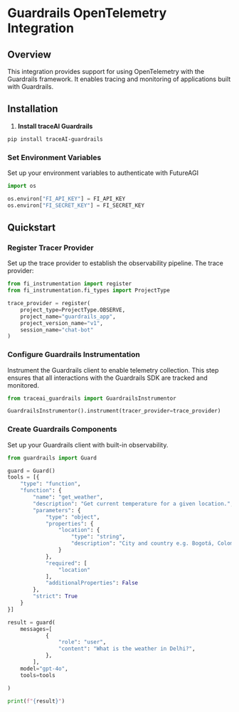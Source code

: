 # Guardrails OpenTelemetry Integration

## Overview
This integration provides support for using OpenTelemetry with the Guardrails framework. It enables tracing and monitoring of applications built with Guardrails.

## Installation

1. **Install traceAI Guardrails**

```bash
pip install traceAI-guardrails
```


### Set Environment Variables
Set up your environment variables to authenticate with FutureAGI

```python
import os

os.environ["FI_API_KEY"] = FI_API_KEY
os.environ["FI_SECRET_KEY"] = FI_SECRET_KEY
```

## Quickstart

### Register Tracer Provider
Set up the trace provider to establish the observability pipeline. The trace provider:

```python
from fi_instrumentation import register
from fi_instrumentation.fi_types import ProjectType

trace_provider = register(
    project_type=ProjectType.OBSERVE,
    project_name="guardrails_app",
    project_version_name="v1",
    session_name="chat-bot"
)
```

### Configure Guardrails Instrumentation
Instrument the Guardrails client to enable telemetry collection. This step ensures that all interactions with the Guardrails SDK are tracked and monitored.

```python
from traceai_guardrails import GuardrailsInstrumentor

GuardrailsInstrumentor().instrument(tracer_provider=trace_provider)
```

### Create Guardrails Components
Set up your Guardrails client with built-in observability.

```python
from guardrails import Guard

guard = Guard()
tools = [{
    "type": "function",
    "function": {
        "name": "get_weather",
        "description": "Get current temperature for a given location.",
        "parameters": {
            "type": "object",
            "properties": {
                "location": {
                    "type": "string",
                    "description": "City and country e.g. Bogotá, Colombia"
                }
            },
            "required": [
                "location"
            ],
            "additionalProperties": False
        },
        "strict": True
    }
}]

result = guard(
    messages=[
            {
                "role": "user",
                "content": "What is the weather in Delhi?",
            },
        ],
    model="gpt-4o",
    tools=tools

)

print(f"{result}")
```

